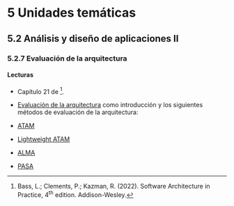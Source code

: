 # 5 Unidades temáticas

## 5.2 Análisis y diseño de aplicaciones II

### 5.2.7 Evaluación de la arquitectura

#### Lecturas

* Capítulo 21 de [^1].

[^1]: Bass, L.; Clements, P.; Kazman, R. (2022). Software Architecture in
    Practice, 4<sup>th</sup> edition. Addison-Wesley.

<!-- spell-checker: disable -->
* [Evaluación de la
  arquitectura](/2_Tecnicas_y_herramientas/2_10_.Evaluacion_arquitectura/2_10_.Evaluacion_arquitectura.md)
  como introducción y los siguientes métodos de evaluación de la arquitectura:
<!-- spell-checker: enable -->

* [ATAM](/2_Tecnicas_y_herramientas/2_10_.Evaluacion_arquitectura/2_10_1_ATAM.md)

* [Lightweight ATAM](/2_Tecnicas_y_herramientas/2_10_.Evaluacion_arquitectura/2_10_2_Lightweight_ATAM.md)

* [ALMA](/2_Tecnicas_y_herramientas/2_10_.Evaluacion_arquitectura/2_10_3_ALMA.md)

* [PASA](/2_Tecnicas_y_herramientas/2_10_.Evaluacion_arquitectura/2_10_4_PASA.md)
